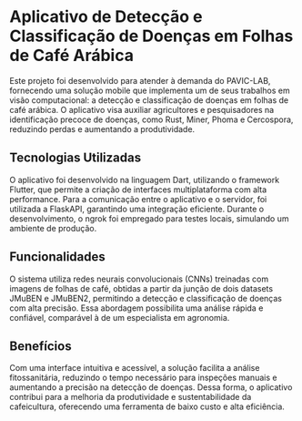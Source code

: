 
# Aplicativo de Detecção e Classificação de Doenças em Folhas de Café Arábica

Este projeto foi desenvolvido para atender à demanda do PAVIC-LAB, fornecendo uma solução mobile que implementa um de seus trabalhos em visão computacional: a detecção e classificação de doenças em folhas de café arábica. O aplicativo visa auxiliar agricultores e pesquisadores na identificação precoce de doenças, como Rust, Miner, Phoma e Cercospora, reduzindo perdas e aumentando a produtividade.

## Tecnologias Utilizadas
O aplicativo foi desenvolvido na linguagem Dart, utilizando o framework Flutter, que permite a criação de interfaces multiplataforma com alta performance. Para a comunicação entre o aplicativo e o servidor, foi utilizada a FlaskAPI, garantindo uma integração eficiente. Durante o desenvolvimento, o ngrok foi empregado para testes locais, simulando um ambiente de produção.

## Funcionalidades
O sistema utiliza redes neurais convolucionais (CNNs) treinadas com imagens de folhas de café, obtidas a partir da junção de dois datasets JMuBEN e JMuBEN2, permitindo a detecção e classificação de doenças com alta precisão. Essa abordagem possibilita uma análise rápida e confiável, comparável à de um especialista em agronomia.

## Benefícios
Com uma interface intuitiva e acessível, a solução facilita a análise fitossanitária, reduzindo o tempo necessário para inspeções manuais e aumentando a precisão na detecção de doenças. Dessa forma, o aplicativo contribui para a melhoria da produtividade e sustentabilidade da cafeicultura, oferecendo uma ferramenta de baixo custo e alta eficiência.
